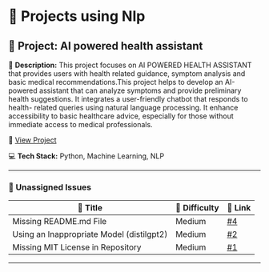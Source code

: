 # 🚀 Projects using Nlp

## 📌 Project: AI powered health assistant

📝 **Description:** This project focuses on AI POWERED HEALTH ASSISTANT that provides users with health related guidance, symptom analysis and basic medical recommendations.This project helps to develop an AI-powered assistant that can analyze symptoms and provide preliminary health suggestions. It integrates a user-friendly chatbot that responds to health- related queries using natural language processing. It enhance accessibility to basic healthcare advice, especially for those without immediate access to medical professionals.

🔗 [View Project](https://github.com/CharithaReddy18/AI-health-chatbot)

💻 **Tech Stack:** Python, Machine Learning, NLP

---

### 🐛 Unassigned Issues

| 🔖 Title | 🎯 Difficulty | 🔗 Link |
|----------|----------------|---------|
| Missing README.md File | Medium | [#4](https://github.com/CharithaReddy18/AI-health-chatbot/issues/4) |
| Using an Inappropriate Model (distilgpt2) | Medium | [#2](https://github.com/CharithaReddy18/AI-health-chatbot/issues/2) |
| Missing MIT License in Repository | Medium | [#1](https://github.com/CharithaReddy18/AI-health-chatbot/issues/1) |

---

